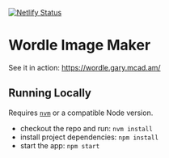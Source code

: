 [![Netlify Status](https://api.netlify.com/api/v1/badges/f8387269-1330-43d7-b994-2b5059ccb24d/deploy-status)](https://app.netlify.com/sites/wordle-image-maker/deploys)

# Wordle Image Maker

See it in action: https://wordle.gary.mcad.am/

## Running Locally

Requires [`nvm`](https://github.com/nvm-sh/nvm/blob/master/README.md) or a compatible Node version.

- checkout the repo and run: `nvm install`
- install project dependencies: `npm install`
- start the app: `npm start`
